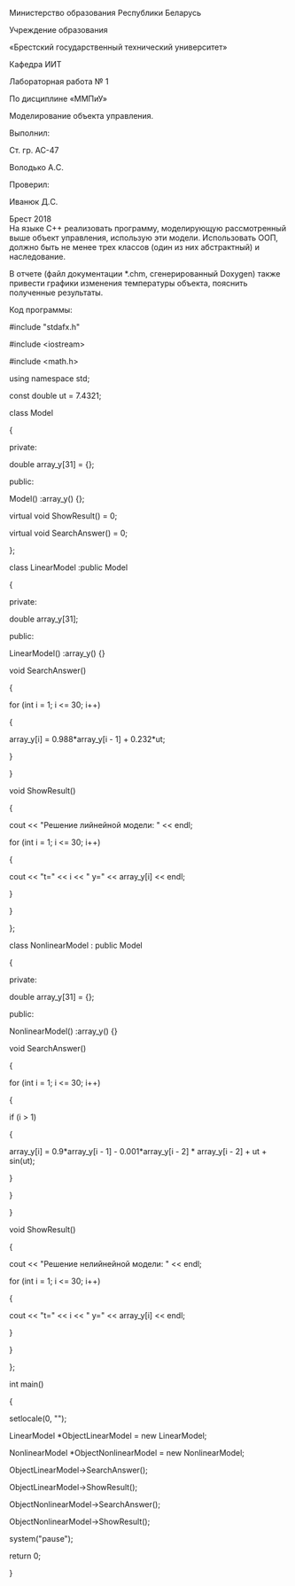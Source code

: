 ﻿Министерство образования Республики Беларусь

Учреждение образования

«Брестский государственный технический университет»

Кафедра ИИТ

Лабораторная работа № 1

По дисциплине «ММПиУ»

Моделирование объекта управления.

Выполнил:

Ст. гр. АС-47

Володько А.C.

Проверил:

Иванюк Д.C.

Брест 2018  
На языке C++ реализовать программу, моделирующую рассмотренный выше объект управления, использую эти модели. Использовать ООП, должно быть не менее трех классов (один из них абстрактный) и наследование.

В отчете (файл документации \*.chm, сгенерированный Doxygen) также привести графики изменения температуры объекта, пояснить полученные результаты.

Код программы:

\#include "stdafx.h"

\#include &lt;iostream&gt;

\#include &lt;math.h&gt;

using namespace std;

const double ut = 7.4321;

class Model

{

private:

double array\_y\[31\] = {};

public:

Model() :array\_y() {};

virtual void ShowResult() = 0;

virtual void SearchAnswer() = 0;

};

class LinearModel :public Model

{

private:

double array\_y\[31\];

public:

LinearModel() :array\_y() {}

void SearchAnswer()

{

for (int i = 1; i &lt;= 30; i++)

{

array\_y\[i\] = 0.988\*array\_y\[i - 1\] + 0.232\*ut;

}

}

void ShowResult()

{

cout &lt;&lt; "Решение лийнейной модели: " &lt;&lt; endl;

for (int i = 1; i &lt;= 30; i++)

{

cout &lt;&lt; "t=" &lt;&lt; i &lt;&lt; " y=" &lt;&lt; array\_y\[i\] &lt;&lt; endl;

}

}

};

class NonlinearModel : public Model

{

private:

double array\_y\[31\] = {};

public:

NonlinearModel() :array\_y() {}

void SearchAnswer()

{

for (int i = 1; i &lt;= 30; i++)

{

if (i &gt; 1)

{

array\_y\[i\] = 0.9\*array\_y\[i - 1\] - 0.001\*array\_y\[i - 2\] \* array\_y\[i - 2\] + ut + sin(ut);

}

}

}

void ShowResult()

{

cout &lt;&lt; "Решение нелийнейной модели: " &lt;&lt; endl;

for (int i = 1; i &lt;= 30; i++)

{

cout &lt;&lt; "t=" &lt;&lt; i &lt;&lt; " y=" &lt;&lt; array\_y\[i\] &lt;&lt; endl;

}

}

};

int main()

{

setlocale(0, "");

LinearModel \*ObjectLinearModel = new LinearModel;

NonlinearModel \*ObjectNonlinearModel = new NonlinearModel;

ObjectLinearModel-&gt;SearchAnswer();

ObjectLinearModel-&gt;ShowResult();

ObjectNonlinearModel-&gt;SearchAnswer();

ObjectNonlinearModel-&gt;ShowResult();

system("pause");

return 0;

}
